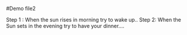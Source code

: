 #Demo file2

Step 1 : When the sun rises in morning try to wake up..
Step 2: When the Sun sets in the evening try to have your dinner....